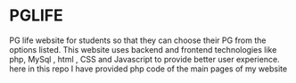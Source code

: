 # PGLIFE
PG life website for students so that they can choose their PG from the options listed. This website uses backend and frontend technologies like php, MySql , html , CSS and Javascript to provide better user experience.
here in this repo I have provided php code of the main pages of my website
